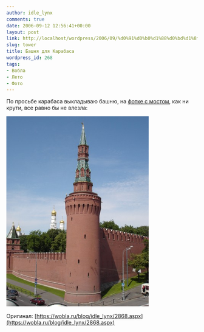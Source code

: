 ```yaml
---
author: idle_lynx
comments: true
date: 2006-09-12 12:56:41+00:00
layout: post
link: http://localhost/wordpress/2006/09/%d0%91%d0%b0%d1%88%d0%bd%d1%8f-%d0%b4%d0%bb%d1%8f-%d0%9a%d0%b0%d1%80%d0%b0%d0%b1%d0%b0%d1%81%d0%b0/
slug: tower
title: Башня для Карабаса
wordpress_id: 268
tags:
- Вобла
- Лето
- Фото
---
```


По просьбе карабаса выкладываю башню, на [фотке с мостом](2006/09/lynx-in-moscow), как ни крути, все равно бы не влезла:

![Moscow - Tower](images/2007/05/39271993-c804-4af0-91d1-51b07cd8e627.jpg)

Оригинал: [https://wobla.ru/blog/idle_lynx/2868.aspx](https://wobla.ru/blog/idle_lynx/2868.aspx)
